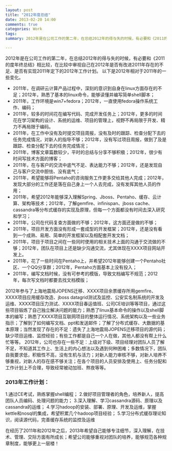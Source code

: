 ```yaml
---
layout: post
title: "2012年度总结"
date: 2013-02-20 14:00
comments: true
categories: Work
tags:
summary: 2012年是在公司工作的第二年，在总结2012年的得与失的时候，有必要和《2011的度年终总结》相比较，在比较中审视自己在2012年是否有改进2011年存在的不足、是否有实现2011年定下的2012年工作计划。

---
```


2012年是在公司工作的第二年，在总结2012年的得与失的时候，有必要和《2011的度年终总结》相比较，在比较中审视自己在2012年是否有改进2011年存在的不足、是否有实现2011年定下的2012年工作计划。
以下是2012年相对于2011年的一些变化。
- 2011年，在调研云计算产品过程中，深刻的意识到自身在linux方面存在的不足；2012年，熟悉了基本的linux命令，能够读懂并编写简单shell脚本；
- 2011年，工作环境是win7+fedora；2012年，一直使用fedora操作系统工作、编码；
- 2011年，较多的时间花在编写代码、完成开发任务上；2012年，更多的时间花在学习架构的设计、系统的运维、项目的管理上，视野不再局限于开发、精力不再局限于编码。
- 2011年，在工作中没有及时提交项目周报，没有及时的跟踪、检查分配下去的任务完成情况，对新人的指导不够；2012年，没有写过项目周报，做到了及是跟踪、检查分配下去的任务完成情况；
- 2011年，博客文章篇数较少，平时的总结与分享不够积极；2012年，很少有时间写技术方面的博客；
- 2011年，在与客户的交流中底气不足、表达能力不够；2012年，还是发现自己与客户交流中胆怯、没有底气；
- 2011年，希望能够将Pentaho的咨询服务工作更多交给其他人完成；2012年，发现大部分的工作还是落在自己身上一个人去完成，没有发挥其他人员的作用；
- 2011年，希望2012年能够深入理解Spring、Jboss、Pentaho、缓存、云计算、架构等技术；2012年，了解gemfire、infinispan、jboss cache、cassandra等分布式缓存的实现及原理，但每一个方面都没有时间去深入研究和学习；
- 2011年，公司在代码复查方面做的不够；2012年，这方面还是做的不够；
- 2011年，项目开发方面没有形成一套成型的开发框架；2012年，还是没有看到一个成熟、易用、简单的开发框架以及相配套开发文档；
- 2011年，项目于项目之间在一些同时使用的相关技术上面的沟通于交流做的不够；2012年，团队在项目上还是缺少沟通交流，尤其体现在XXXX项目网站开发上。
- 2011年，花了一些时间在Pentaho上，并希望2012年能够创建一个Pentaho社区、一个QQ分享群；2012年，Pentaho方面基本上没有投入；
- 2011年，编写文档时候，没有可参考的模版，导致文档编写不规范；2012年，每次写文档时都要去找文档模版；

2012年参与了上海地震局JOPENS迁移、XXXX项目余票缓存所用gemfire、XXXX项目应用缓存改造、jboss datagrid测试及监控、公安实名制系统的开发及运维、XXXX项目压力测试、XXXX项目春运值班、公司CE培训等等项目，通过这些项目锻炼了自己独立解决问题的能力；熟悉了linux基本命令的操作以及shell脚本的编写；熟悉了XXXX项目互联网项目的整体运行情况、系统架构以及一些业务指示；了解到了如何编写文档、ppt和发送邮件；了解了分布式缓存、大数据的基本原理；当然发现了存在的不足：遗失了上海地震局JOPENS迁移项目的源代码；缺少项目运维、监控经验；有些工作都是自己一个人在做，其他人都没有帮上什么忙等等。
2012年，公司也存在一些不足：上级对下级、项目经理对团队人员了解不足，不知道其工作上、生活上的内心想法以及遇到何种困难；多数情况下，团队自我要求低，积极性不高，没有生机与活力；对新人能力审核不够，对新人培养不够重视，对新人的存在感不够关注；在各个项目的人员安排及使用上、任务分配和工作计划上不合理，导致经常被动加班、熬夜等等。

### 2013年工作计划：
1.通过CE考试，熟练掌握shell编程；
2.做好项目管理者的角色，培养新人，提高团队人员编码、处理问题的能力；
3.深入理解、学习cassandra源码、原理以及cassandra的运维；
4.学习hadoop的安装、部署、原理、开发及运维，掌握kettle和nosql的集成，希望积累几个hadoop项目经验；
5.学习分布式缓存理论知识，阅读源代码，完善缓存系统的监控及运维

在经历了2011年和2012年之后，2013年希望自己能够专注细节，深入理解，在技术、管理、交际方面有所成长；希望公司能够重视对团队的培养，能够规范各种规章制度，能够更上一层楼！

